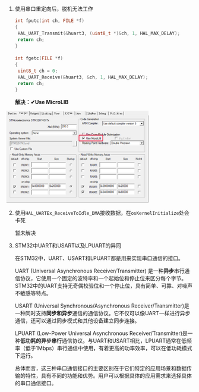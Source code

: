 

1. 使用串口重定向后，脱机无法工作

   ```c
   int fputc(int ch, FILE *f)
   {
   	HAL_UART_Transmit(&huart3, (uint8_t *)&ch, 1, HAL_MAX_DELAY);
   	return ch;
   }
   
   int fgetc(FILE *f)
   {
   	uint8_t ch = 0;
   	HAL_UART_Receive(&huart3, &ch, 1, HAL_MAX_DELAY);
   	return ch;
   }
   ```

   **解决：✔Use MicroLIB**

​										<img src="figures/image-20230407085522567.png" alt="image-20230407085522567" style="zoom:50%;" />

2. 使用`HAL_UARTEx_ReceiveToIdle_DMA`接收数据，在`osKernelInitialize`处会卡死

   暂未解决

3. STM32中UART和USART以及LPUART的异同

   在STM32中，UART、USART和LPUART都是用来实现串口通信的接口。

   UART (Universal Asynchronous Receiver/Transmitter) 是一种**异步**串行通信协议，它使用一个固定的波特率和一个起始位和停止位来区分每个字节。STM32中的UART支持无奇偶校验位和一个停止位，具有简单、可靠、对噪声不敏感等特点。

   USART (Universal Synchronous/Asynchronous Receiver/Transmitter)是一种同时支持**同步和异步**通信的通信协议。它不仅可以像UART一样进行异步通信，还可以通过同步模式和其他设备建立同步连接。

   LPUART (Low-Power Universal Asynchronous Receiver/Transmitter)是一种**低功耗的异步串行**通信协议。与UART和USART相比，LPUART通常在低频率（低于1Mbps）串行通信中使用，有着更高的功率效率，可以在低功耗模式下运行。

   总体而言，这三种串口通信接口的主要区别在于它们特定的应用场景和数据传输的特性，具有不同的功能和优势。用户可以根据具体的应用需求来选择具体的串口通信接口。